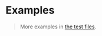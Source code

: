 # Examples

> More examples in [the test files](https://github.com/infoderm/medidoc/tree/main/test/src).
